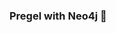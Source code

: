 ### Pregel with Neo4j 🚀



































































































































 



































































































































































































































































































